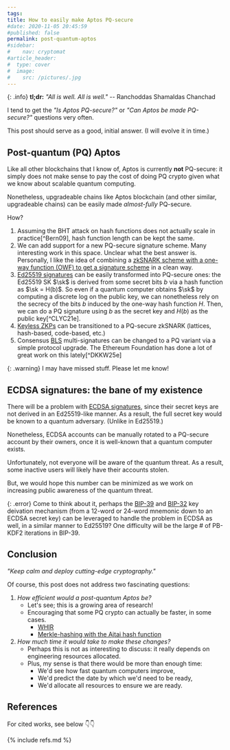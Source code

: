 ```yaml
---
tags:
title: How to easily make Aptos PQ-secure
#date: 2020-11-05 20:45:59
#published: false
permalink: post-quantum-aptos
#sidebar:
#    nav: cryptomat
#article_header:
#  type: cover
#  image:
#    src: /pictures/.jpg
---
```


{: .info}
**tl;dr:** _"All is well. All is well."_ -- Ranchoddas Shamaldas Chanchad

<!--more-->

<!-- Here you can define LaTeX macros -->
<div style="display: none;">$
$</div> <!-- $ -->

I tend to get the _"Is Aptos PQ-secure?"_ or _"Can Aptos be made PQ-secure?"_ questions very often.

This post should serve as a good, initial answer. (I will evolve it in time.)


## Post-quantum (PQ) Aptos

Like all other blockchains that I know of, Aptos is currently **not** PQ-secure: it simply does not make sense to pay the cost of doing PQ crypto given what we know about scalable quantum computing. 

Nonetheless, upgradeable chains like Aptos blockchain (and other similar, upgradeable chains) can be easily made _almost-fully_ PQ-secure.

How?

 1. Assuming the BHT attack on hash functions does not actually scale in practice[^Bern09], hash function length can be kept the same.
 1. We can add support for a new PQ-secure signature scheme. Many interesting work in this space. Unclear what the best answer is. Personally, I like the idea of combining a [zkSNARK scheme with a one-way function (OWF) to get a signature scheme](https://x.com/alinush407/status/1921915943795503301) in a clean way.
 1. [Ed25519 signatures](/schnorr#eddsa-and-ed25519-formulation) can be easily transformed into PQ-secure ones: the Ed25519 SK $\sk$ is derived from some secret bits $b$ via a hash function as $\sk = H(b)$. So even if a quantum computer obtains $\sk$ by computing a discrete log on the public key, we can nonetheless rely on the secrecy of the bits $b$ induced by the one-way hash function $H$. Then, we can do a PQ signature using $b$ as the secret key and $H(b)$ as the public key[^CLYC21e].
 1. [Keyless ZKPs](/keyless) can be transitioned to a PQ-secure zkSNARK (lattices, hash-based, code-based, etc.)
 1. Consensus [BLS](/threshold-bls#preliminaries) multi-signatures can be changed to a PQ variant via a simple protocol upgrade. The Ethereum Foundation has done a lot of great work on this lately[^DKKW25e]

{: .warning}
I may have missed stuff. Please let me know!

## ECDSA signatures: the bane of my existence

There will be a problem with [ECDSA signatures](/ecdsa), since their secret keys are not derived in an Ed25519-like manner. 
As a result, the full secret key would be known to a quantum adversary.
(Unlike in Ed25519.)

Nonetheless, ECDSA accounts can be manually rotated to a PQ-secure account by their owners, once it is well-known that a quantum computer exists.

Unfortunately, not everyone will be aware of the quantum threat.
As a result, some inactive users will likely have their accounts stolen.

But, we would hope this number can be minimized as we work on increasing public awareness of the quantum threat.

{: .error}
Come to think about it, perhaps the [BIP-39](https://en.bitcoin.it/wiki/BIP_0039) and [BIP-32](https://en.bitcoin.it/wiki/BIP_0032) key deivation mechanism (from a 12-word or 24-word mnemonic down to an ECDSA secret key) can be leveraged to handle the problem in ECDSA as well, in a similar manner to Ed25519?
One difficulty will be the large # of PB-KDF2 iterations in BIP-39.

## Conclusion

_"Keep calm and deploy cutting-edge cryptography."_

Of course, this post does not address two fascinating questions: 

1. _How efficient would a post-quantum Aptos be?_ 
    + Let's see; this is a growing area of research!
    + Encouraging that some PQ crypto can actually be faster, in some cases.
        + [WHIR](https://dl.acm.org/doi/10.1007/978-3-031-91134-7_8)
        + [Merkle-hashing with the Ajtai hash function](https://x.com/0xAlbertG/status/1924750783033053623)
2. _How much time it would take to make these changes?_ 
    + Perhaps this is not as interesting to discuss: it really depends on engineering resources allocated. 
    + Plus, my sense is that there would be more than enough time:
        + We'd see how fast quantum computers improve,
        + We'd predict the date by which we'd need to be ready,
        + We'd allocate all resources to ensure we are ready.


## References

For cited works, see below 👇👇

{% include refs.md %}
